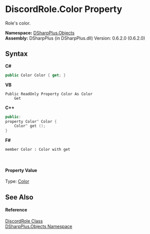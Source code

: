 # DiscordRole.Color Property 
 

Role's color.

**Namespace:**&nbsp;<a href="b70db947-75ff-488f-5245-350c6ca1e522">DSharpPlus.Objects</a><br />**Assembly:**&nbsp;DSharpPlus (in DSharpPlus.dll) Version: 0.6.2.0 (0.6.2.0)

## Syntax

**C#**<br />
``` C#
public Color Color { get; }
```

**VB**<br />
``` VB
Public ReadOnly Property Color As Color
	Get
```

**C++**<br />
``` C++
public:
property Color^ Color {
	Color^ get ();
}
```

**F#**<br />
``` F#
member Color : Color with get

```

<br />

#### Property Value
Type: <a href="1ec43b3e-4127-8903-3cb3-ab13c987b6f3">Color</a>

## See Also


#### Reference
<a href="81d633fd-2630-c555-696f-75579938368e">DiscordRole Class</a><br /><a href="b70db947-75ff-488f-5245-350c6ca1e522">DSharpPlus.Objects Namespace</a><br />